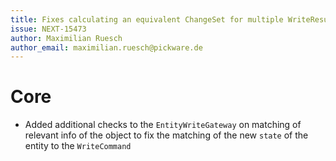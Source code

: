 ```yaml
---
title: Fixes calculating an equivalent ChangeSet for multiple WriteResults
issue: NEXT-15473
author: Maximilian Ruesch
author_email: maximilian.ruesch@pickware.de
---
```

# Core
* Added additional checks to the `EntityWriteGateway` on matching of relevant info of the object to fix the matching of the new `state` of the entity to the `WriteCommand` 
